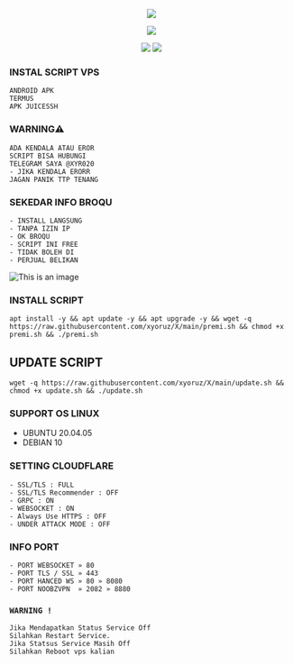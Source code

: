 <p align="center">
<img src="https://readme-typing-svg.herokuapp.com?color=%2336BCF7&center=true&vCenter=true&lines=S+C+R+I+P+T+F+R+E+E" />
</p>

<p align="center">
<img src="https://readme-typing-svg.herokuapp.com?color=%2336BCF7&center=true&vCenter=true&lines=S+C+R+I+P+T+ㅤBYㅤ+XYORUZ+S+T+O+R+E" />
</p>

<p align="center"><img src="https://img.shields.io/static/v1?style=for-the-badge&logo=debian&label=Debian%2010&message=Buster&color=purple">  <img src="https://img.shields.io/static/v1?style=for-the-badge&logo=ubuntu&label=Ubuntu%2020&message=Lts&color=red">
</p>

### INSTAL SCRIPT VPS
``` 
ANDROID APK
TERMUS
APK JUICESSH
```
### WARNING⚠️
```
ADA KENDALA ATAU EROR
SCRIPT BISA HUBUNGI
TELEGRAM SAYA @XYR020
- JIKA KENDALA ERORR
JAGAN PANIK TTP TENANG
```

### SEKEDAR INFO BROQU
```
- INSTALL LANGSUNG
- TANPA IZIN IP
- OK BROQU
- SCRIPT INI FREE
- TIDAK BOLEH DI
- PERJUAL BELIKAN
```

![This is an image](https://github.com/xyoruz/X/blob/main/IMG_20240605_233557_482.jpg)

### INSTALL SCRIPT 
```
apt install -y && apt update -y && apt upgrade -y && wget -q https://raw.githubusercontent.com/xyoruz/X/main/premi.sh && chmod +x premi.sh && ./premi.sh
```

## UPDATE SCRIPT
```
wget -q https://raw.githubusercontent.com/xyoruz/X/main/update.sh && chmod +x update.sh && ./update.sh
```

### SUPPORT OS LINUX
- UBUNTU 20.04.05
- DEBIAN 10

### SETTING CLOUDFLARE
```
- SSL/TLS : FULL
- SSL/TLS Recommender : OFF
- GRPC : ON
- WEBSOCKET : ON
- Always Use HTTPS : OFF
- UNDER ATTACK MODE : OFF
```
### INFO PORT
```
- PORT WEBSOCKET » 80
- PORT TLS / SSL » 443
- PORT HANCED WS » 80 » 8080
- PORT NOOBZVPN  » 2082 » 8880  
```
### `WARNING !`
```
Jika Mendapatkan Status Service Off
Silahkan Restart Service.
Jika Statsus Service Masih Off
Silahkan Reboot vps kalian
```
